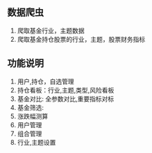 ## 数据爬虫
1. 爬取基金行业，主题数据
2. 爬取基金持仓股票的行业，主题，股票财务指标

## 功能说明
1. 用户,持仓，自选管理
2. 持仓看板：行业,主题,类型,风险看板
3. 基金对比: 全参数对比,重要指标对标
4. 基金筛选: 
5. 涨跌幅测算
6. 用户管理
7. 组合管理
8. 行业,主题设置

